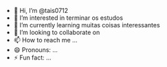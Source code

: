 - 👋 Hi, I’m @tais0712  
- 👀 I’m interested in terminar os estudos
- 🌱 I’m currently learning muitas coisas interessantes
- 💞️ I’m looking to collaborate on
- 📫 How to reach me ...
- 😄 Pronouns: ...
- ⚡ Fun fact: ...

<!---
tais0712/tais0712 is a ✨ special ✨ repository because its `README.md` (this file) appears on your GitHub profile.
You can click the Preview link to take a look at your changes.
--->
